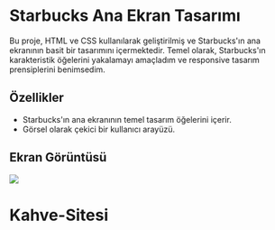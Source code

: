 <h1> Starbucks Ana Ekran Tasarımı </h1>

Bu proje, HTML ve CSS kullanılarak geliştirilmiş ve Starbucks'ın ana ekranının basit bir tasarımını içermektedir. Temel olarak, Starbucks'ın karakteristik öğelerini yakalamayı amaçladım ve responsive tasarım prensiplerini benimsedim.

<h2> Özellikler </h2>

- Starbucks'ın ana ekranının temel tasarım öğelerini içerir.
- Görsel olarak çekici bir kullanıcı arayüzü.

<h2> Ekran Görüntüsü </h2>

![](Kahvesitegif.gif)

# Kahve-Sitesi
